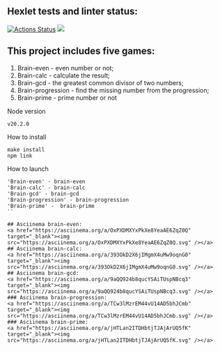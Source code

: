 ## Hexlet tests and linter status:
[![Actions Status](https://github.com/KristinaDegtereva/frontend-project-44/workflows/hexlet-check/badge.svg)](https://github.com/KristinaDegtereva/frontend-project-44/actions)
<a href="https://codeclimate.com/github/KristinaDegtereva/frontend-project-44/maintainability"><img src="https://api.codeclimate.com/v1/badges/116d4fc2a3165419b2b7/maintainability" /></a>

## This project includes five games:
1. Brain-even - even number or not;
2. Brain-calc - calculate the result;
3. Brain-gcd - the greatest common divisor of two numbers;
4. Вrain-progression - find the missing number from the progression;
5. Brain-prime - prime number or not

Node version
```
v20.2.0
```
How to install
```
make install
npm link
```
How to launch
```
'Brain-even' - brain-even
'Brain-calc' - brain-calc
'Brain-gcd' - brain-gcd
'Вrain-progression' - brain-progression
'Brain-prime' -  brain-prime
``

## Asciinema brain-even:
<a href="https://asciinema.org/a/OxPXDMXYxPkXe8YeaAE6ZqZ0Q" target="_blank"><img src="https://asciinema.org/a/OxPXDMXYxPkXe8YeaAE6ZqZ0Q.svg" /></a>
## Asciinema brain-calc:
<a href="https://asciinema.org/a/393OkD2X6jIMgmX4uMw9oqnG0" target="_blank"><img src="https://asciinema.org/a/393OkD2X6jIMgmX4uMw9oqnG0.svg" /></a>
## Asciinema brain-gcd:
<a href="https://asciinema.org/a/9aQQ924b8qucYSAiTUspNBcq3" target="_blank"><img src="https://asciinema.org/a/9aQQ924b8qucYSAiTUspNBcq3.svg" /></a>
### Asciinema brain-progression:
<a href="https://asciinema.org/a/TCw3lMzrEM44vU14AD5bhJCmb" target="_blank"><img src="https://asciinema.org/a/TCw3lMzrEM44vU14AD5bhJCmb.svg" /></a>
### Asciinema brain-prime:
<a href="https://asciinema.org/a/jHTLan2ITDHbtjTJAjArUQ5fK" target="_blank"><img src="https://asciinema.org/a/jHTLan2ITDHbtjTJAjArUQ5fK.svg" /></a>